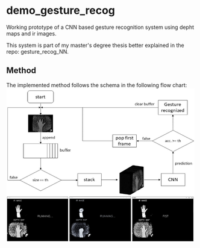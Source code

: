 # demo_gesture_recog
Working prototype of a CNN based gesture recognition system using depht maps and ir images.

This system is part of my master's degree thesis better explained in the repo: gesture_recog_NN.



## Method

The implemented method follows the schema in the following flow chart:
<img src="https://github.com/manganarofabio/demo_gesture_recog/blob/master/demo1.png" width=500 heigth=500>

